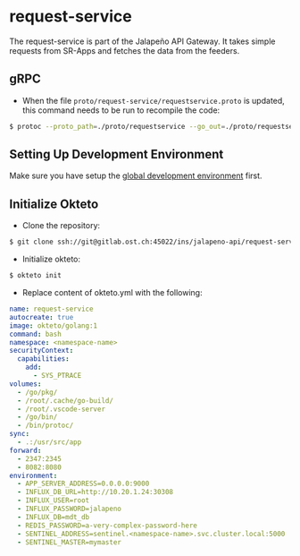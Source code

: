 # request-service
The request-service is part of the Jalapeño API Gateway. It takes simple requests from SR-Apps and fetches the data from the feeders.

## gRPC
- When the file `proto/request-service/requestservice.proto` is updated, this command needs to be run to recompile the code:
```bash
$ protoc --proto_path=./proto/requestservice --go_out=./proto/requestservice --go_opt=paths=source_relative --go-grpc_out=./proto/requestservice --go-grpc_opt=paths=source_relative ./proto/requestservice/requestservice.proto
```

## Setting Up Development Environment
Make sure you have setup the [global development environment](https://github.com/jalapeno-api-gateway/request-service/-/wikis/Development-Environment) first.

## Initialize Okteto
- Clone the repository:
```bash
$ git clone ssh://git@gitlab.ost.ch:45022/ins/jalapeno-api/request-service.git
```
- Initialize okteto:
```bash
$ okteto init
```
- Replace content of okteto.yml with the following:
```yml
name: request-service
autocreate: true
image: okteto/golang:1
command: bash
namespace: <namespace-name>
securityContext:
  capabilities:
    add:
      - SYS_PTRACE
volumes:
  - /go/pkg/
  - /root/.cache/go-build/
  - /root/.vscode-server
  - /go/bin/
  - /bin/protoc/
sync:
  - .:/usr/src/app
forward:
  - 2347:2345
  - 8082:8080
environment:
  - APP_SERVER_ADDRESS=0.0.0.0:9000
  - INFLUX_DB_URL=http://10.20.1.24:30308
  - INFLUX_USER=root
  - INFLUX_PASSWORD=jalapeno
  - INFLUX_DB=mdt_db
  - REDIS_PASSWORD=a-very-complex-password-here
  - SENTINEL_ADDRESS=sentinel.<namespace-name>.svc.cluster.local:5000
  - SENTINEL_MASTER=mymaster
```
